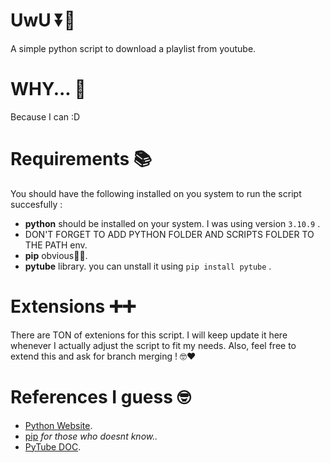 # UwU ⏬📼 
A simple python script to download a playlist from youtube. 

# WHY... 👀
Because I can :D 

# Requirements 📚
You should have the following installed on you system to run the script succesfully : 
- **python** should be installed on your system. I was using version `3.10.9` .
- DON'T FORGET TO ADD PYTHON FOLDER AND SCRIPTS FOLDER TO THE PATH env. 
- **pip** obvious🤷‍♂️.
- **pytube** library. you can unstall it using `pip install pytube` .

# Extensions ➕➕
There are TON of extenions for this script. I will keep update it here whenever I actually adjust the script to fit my needs. 
Also, feel free to extend this and ask for branch merging ! 🤓❤️

# References I guess 🤓
- [Python Website](https://www.python.org/).
- [pip](https://pip.pypa.io/en/stable/installation/) _for those who doesnt know.._
- [PyTube DOC](https://pytube.io/en/latest/).
